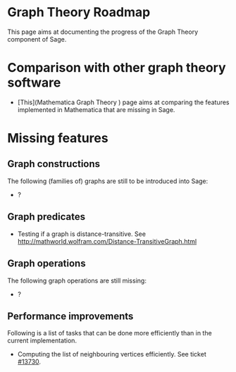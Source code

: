 


# Graph Theory Roadmap

This page aims at documenting the progress of the Graph Theory component of Sage.

# Comparison with other graph theory software

* [This](Mathematica Graph Theory ) page aims at comparing the features implemented in Mathematica that are missing in Sage.

# Missing features

## Graph constructions

The following (families of) graphs are still to be introduced into Sage:

* ?

## Graph predicates

* Testing if a graph is distance-transitive. See http://mathworld.wolfram.com/Distance-TransitiveGraph.html

## Graph operations

The following graph operations are still missing:

* ?

## Performance improvements

Following is a list of tasks that can be done more efficiently than in the current implementation.

* Computing the list of neighbouring vertices efficiently. See ticket [#13730](https://trac.sagemath.org/ticket/13730).
